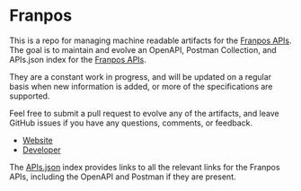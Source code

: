 # FranposThis is a repo for managing machine readable artifacts for the [Franpos APIs](http://www.geticonnectpos.com). The goal is to maintain and evolve an OpenAPI, Postman Collection, and APIs.json index for the [Franpos APIs](http://www.geticonnectpos.com).They are a constant work in progress, and will be updated on a regular basis when new information is added, or more of the specifications are supported.Feel free to submit a pull request to evolve any of the artifacts, and leave GitHub issues if you have any questions, comments, or feedback.- [Website](http://www.geticonnectpos.com)- [Developer](http://www.geticonnectpos.com)The [APIs.json](https://github.com/api-evangelist/franpos/blob/master/apis.json) index provides links to all the relevant links for the Franpos APIs, including the OpenAPI and Postman if they are present.